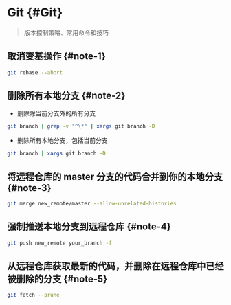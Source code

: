 # Git {#Git}

> 版本控制策略、常用命令和技巧

## 取消变基操作 {#note-1}

```sh
git rebase --abort
```

## 删除所有本地分支 {#note-2}

- 删除除当前分支外的所有分支

```sh
git branch | grep -v "^\*" | xargs git branch -D
```

- 删除所有本地分支，包括当前分支

```sh
git branch | xargs git branch -D
```

## 将远程仓库的 master 分支的代码合并到你的本地分支 {#note-3}

```sh
git merge new_remote/master --allow-unrelated-histories
```

## 强制推送本地分支到远程仓库 {#note-4}

```sh
git push new_remote your_branch -f
```

## 从远程仓库获取最新的代码，并删除在远程仓库中已经被删除的分支 {#note-5}

```sh
git fetch --prune
```
